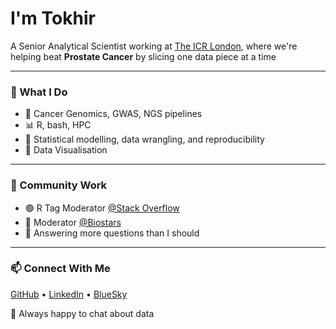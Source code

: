 # I'm Tokhir

A Senior Analytical Scientist working at [The ICR London](https://www.icr.ac.uk/research-and-discoveries/icr-divisions/genetics-and-epidemiology/oncogenetics), where we're helping beat **Prostate Cancer** by slicing one data piece at a time

---

### 💼 What I Do

- 🧬 Cancer Genomics, GWAS, NGS pipelines  
- 📊 R, bash, HPC
- 🧠 Statistical modelling, data wrangling, and reproducibility  
- 🎨 Data Visualisation

---

### 🌱 Community Work

- 🟢 R Tag Moderator [@Stack Overflow](https://stackoverflow.com/users/680068/zx8754)  
- 🧪 Moderator [@Biostars](https://www.biostars.org/u/3919/)  
- 💬 Answering more questions than I should

---

### 📫 Connect With Me

[GitHub](https://github.com/zx8754) • [LinkedIn](https://www.linkedin.com/in/tokhirdadaev/) • [BlueSky](https://bsky.app/profile/zx8754.bsky.social)

🧠 Always happy to chat about data

